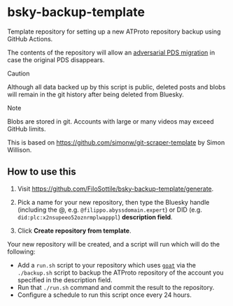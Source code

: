 # bsky-backup-template

Template repository for setting up a new ATProto repository backup using GitHub Actions.

The contents of the repository will allow an [adversarial PDS
migration](https://www.da.vidbuchanan.co.uk/blog/adversarial-pds-migration.html)
in case the original PDS disappears.

> [!CAUTION]
> Although all data backed up by this script is public, deleted posts and blobs
> will remain in the git history after being deleted from Bluesky.

> [!NOTE]
> Blobs are stored in git.
> Accounts with large or many videos may exceed GitHub limits.

This is based on https://github.com/simonw/git-scraper-template by Simon Willison.

## How to use this

1. Visit https://github.com/FiloSottile/bsky-backup-template/generate.

2. Pick a name for your new repository, then type the Bluesky handle
   (including the @, e.g. `@filippo.abyssdomain.expert`) or DID (e.g.
   `did:plc:x2nsupeeo52oznrmplwapppl`) **description field**.

3. Click **Create repository from template**.

Your new repository will be created, and a script will run which will do the following:

- Add a `run.sh` script to your repository which uses
  [`goat`](https://pkg.go.dev/github.com/bluesky-social/indigo/cmd/goat) via the
  `./backup.sh` script to backup the ATProto repository of the account you
  specified in the description field.
- Run that `./run.sh` command and commit the result to the repository.
- Configure a schedule to run this script once every 24 hours.
